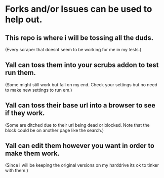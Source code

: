 
# Forks and/or Issues can be used to help out.


## This repo is where i will be tossing all the duds.
(Every scraper that doesnt seem to be working for me in my tests.)


## Yall can toss them into your scrubs addon to test run them.
(Some might still work but fail on my end. Check your settings but no need to make new settings to run em.)


## Yall can toss their base url into a browser to see if they work.
(Some are ditched due to their url being dead or blocked. Note that the block could be on another page like the search.)


## Yall can edit them however you want in order to make them work.
(Since i will be keeping the original versions on my harddrive its ok to tinker with them.)


